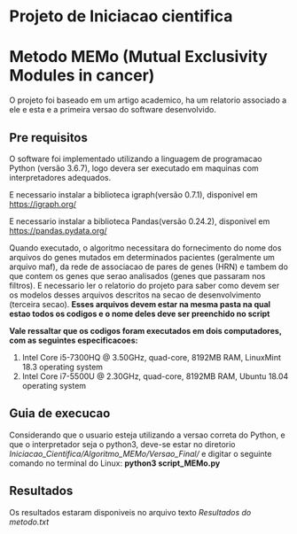 # Projeto de Iniciacao cientifica 
# Metodo MEMo (Mutual Exclusivity Modules in cancer) 

O projeto foi baseado em um artigo academico, ha um relatorio associado a ele e esta e a primeira versao do software desenvolvido.

##  Pre requisitos 
O software foi implementado utilizando a linguagem de programacao Python (versão 3.6.7), logo devera ser executado em maquinas com interpretadores adequados.

E necessario instalar a biblioteca igraph(versão 0.7.1), disponivel em https://igraph.org/

E necessario instalar a biblioteca Pandas(versão 0.24.2), disponivel em https://pandas.pydata.org/

Quando executado, o algoritmo necessitara do fornecimento do nome dos arquivos do genes mutados em determinados pacientes (geralmente um arquivo maf), da rede de associacao de pares de genes (HRN) e tambem do que contem os genes que serao analisados (genes que passaram nos filtros). E necessario ler o relatorio do projeto para saber como devem ser os modelos desses arquivos descritos na secao de desenvolvimento (terceira secao). **Esses arquivos devem estar na mesma pasta na qual estao todos os codigos e o nome deles deve ser preenchido no script**

**Vale ressaltar que os codigos foram executados em dois computadores, com as seguintes especificacoes:**
1. Intel Core i5-7300HQ @ 3.50GHz, quad-core, 8192MB RAM, LinuxMint 18.3 operating system
2. Intel Core i7-5500U @ 2.30GHz, quad-core, 8192MB RAM, Ubuntu 18.04 operating system

## Guia de execucao
Considerando que o usuario esteja utilizando a versao correta do Python, e que o interpretador seja o python3, deve-se estar no diretorio *Iniciacao_Cientifica/Algoritmo_MEMo/Versao_Final/* e digitar o seguinte comando no terminal do Linux:
**python3 script_MEMo.py**

## Resultados
Os resultados estaram disponiveis no arquivo texto *Resultados do metodo.txt*

